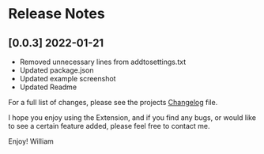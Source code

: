 # Release Notes

## [0.0.3] 2022-01-21
- Removed unnecessary lines from addtosettings.txt
- Updated package.json
- Updated example screenshot
- Updated Readme

For a full list of changes, please see the projects [Changelog](CHANGELOG.md) file.

I hope you enjoy using the Extension, and if you find any bugs, or would like to see a certain feature added, please feel free to contact me.

Enjoy! William
